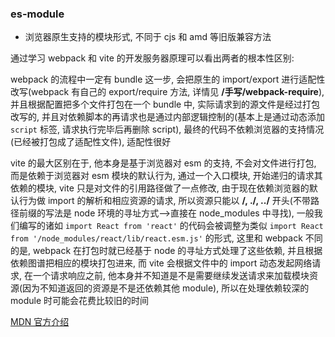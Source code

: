### es-module

- 浏览器原生支持的模块形式, 不同于 cjs 和 amd 等旧版兼容方法

通过学习 webpack 和 vite 的开发服务器原理可以看出两者的根本性区别:

webpack 的流程中一定有 bundle 这一步, 会把原生的 import/export 进行适配性改写(webpack 有自己的 export/require 方法, 详情见 **/手写/webpack-require**), 并且根据配置把多个文件打包在一个 bundle 中, 实际请求到的源文件是经过打包改写的, 并且对依赖脚本的再请求也是通过内部逻辑控制的(基本上是通过动态添加 `script` 标签, 请求执行完毕后再删除 script), 最终的代码不依赖浏览器的支持情况(已经被打包成了适配性文件), 适配性很好

vite 的最大区别在于, 他本身是基于浏览器对 esm 的支持, 不会对文件进行打包, 而是依赖于浏览器对 esm 模块的默认行为, 通过一个入口模块, 开始递归的请求其依赖的模块, vite 只是对文件的引用路径做了一点修改, 由于现在依赖浏览器的默认行为做 import 的解析和相应资源的请求, 所以资源只能以 **/, ./, ../** 开头(不带路径前缀的写法是 node 环境的寻址方式-->直接在 node_modules 中寻找), 一般我们编写的诸如 `import React from 'react'` 的代码会被调整为类似 `import React from '/node_modules/react/lib/react.esm.js'` 的形式, 这里和 webpack 不同的是, webpack 在打包时就已经基于 node 的寻址方式处理了这些依赖, 并且根据依赖图谱把相应的模块打包进来, 而 vite 会根据文件中的 import 动态发起网络请求, 在一个请求响应之前, 他本身并不知道是不是需要继续发送请求来加载模块资源(因为不知道返回的资源是不是还依赖其他 module), 所以在处理依赖较深的 module 时可能会花费比较旧的时间

[MDN 官方介绍](https://developer.mozilla.org/zh-CN/docs/Web/JavaScript/Guide/Modules)
